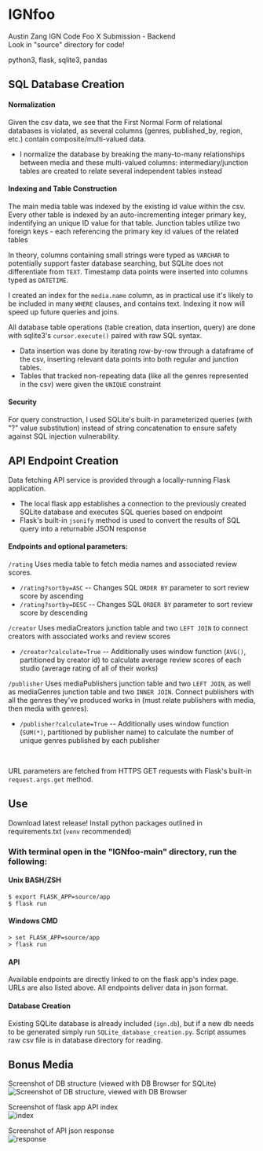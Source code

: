 # IGNfoo
Austin Zang
IGN Code Foo X Submission - Backend
<br>
Look in "source" directory for code!

python3, flask, sqlite3, pandas
## SQL Database Creation

#### Normalization
Given the csv data, we see that the First Normal Form of relational databases is violated, as several columns (genres, published_by, region, etc.) contain composite/multi-valued data.
- I normalize the database by breaking the many-to-many relationships between media and these multi-valued columns: intermediary/junction tables are created to relate several independent tables instead

#### Indexing and Table Construction

The main media table was indexed by the existing id value within the csv.
Every other table is indexed by an auto-incrementing integer primary key, indentifying an unique ID value for that table. 
Junction tables utilize two foreign keys - each referencing the primary key id values of the related tables

In theory, columns containing small strings were typed as ```VARCHAR``` to potentially support faster database searching, but SQLite does not differentiate from ```TEXT```.
Timestamp data points were inserted into columns typed as ```DATETIME```.

I created an index for the ```media.name``` column, as in practical use it's likely to be included in many ```WHERE``` clauses, and contains text. Indexing it now will speed up future queries and joins.


All database table operations (table creation, data insertion, query) are done with sqlite3's ```cursor.execute()```  paired with raw SQL syntax. 

- Data insertion was done by iterating row-by-row through a dataframe of the csv, inserting relevant data points into both regular and junction tables. 
- Tables that tracked non-repeating data (like all the genres represented in the csv) were given the ```UNIQUE``` constraint

#### Security 
For query construction, I used SQLite's built-in parameterized queries (with "?" value substitution) instead of string concatenation to ensure safety against SQL injection vulnerability.





## API Endpoint Creation
Data fetching API service is provided through a locally-running Flask application. 
- The local flask app establishes a connection to the previously created SQLite database and executes SQL queries based on endpoint
- Flask's built-in  ```jsonify``` method is used to convert the results of SQL query into a returnable JSON response


#### Endpoints and optional parameters:
```/rating```
Uses media table to fetch media names and associated review scores.
 - ```/rating?sortby=ASC```
 -- Changes SQL ```ORDER BY``` parameter to sort review score by ascending
 - ```/rating?sortby=DESC```
  -- Changes SQL ```ORDER BY``` parameter to sort review score by descending

```/creator```
Uses mediaCreators junction table and two ```LEFT JOIN``` to connect creators with associated works and review scores
- ```/creator?calculate=True```
-- Additionally uses window function  (```AVG()```, partitioned by creator id) to calculate average review scores of each studio (average rating of all of their works)

```/publisher```
Uses mediaPublishers junction table and two ```LEFT JOIN```, as well as mediaGenres junction table and two  ```INNER JOIN```. Connect publishers with all the genres they've produced works in (must relate publishers with media, then media with genres).
- ```/publisher?calculate=True```
-- Additionally uses window function  (```SUM(*)```, partitioned by publisher name) to calculate the number of unique genres published by each publisher

<br>

URL parameters are fetched from HTTPS GET requests with Flask's built-in ```request.args.get``` method.

## Use
Download latest release!
Install python packages outlined in requirements.txt (```venv``` recommended)

### With terminal open in the "IGNfoo-main" directory, run the following:
#### Unix BASH/ZSH
```
$ export FLASK_APP=source/app
$ flask run
```

#### Windows CMD
```
> set FLASK_APP=source/app
> flask run
```

#### API
Available endpoints are directly linked to on the flask app's index page. URLs are also listed above. All endpoints deliver data in json format. 

#### Database Creation
Existing SQLite database is already included (```ign.db```), but if a new db needs to be generated simply run ```SQLite_database_creation.py```. Script assumes raw csv file is in database directory for reading.



## Bonus Media
Screenshot of DB structure (viewed with DB Browser for SQLite)
<br>
![Screenshot of DB structure, viewed with DB Browser](./assets/Schema.PNG?raw=true)

Screenshot of flask app API index
<br>
![index](./assets/Index.PNG?raw=true)

Screenshot of API json response
<br>
![response](./assets/json.PNG?raw=true)


